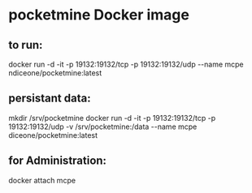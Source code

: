 # pocketmine Docker image

## to run:
docker run -d -it -p 19132:19132/tcp -p 19132:19132/udp --name mcpe ndiceone/pocketmine:latest

## persistant data:
mkdir /srv/pocketmine
docker run -d -it -p 19132:19132/tcp -p 19132:19132/udp  -v /srv/pocketmine:/data --name mcpe diceone/pocketmine:latest

## for Administration:
docker attach mcpe
